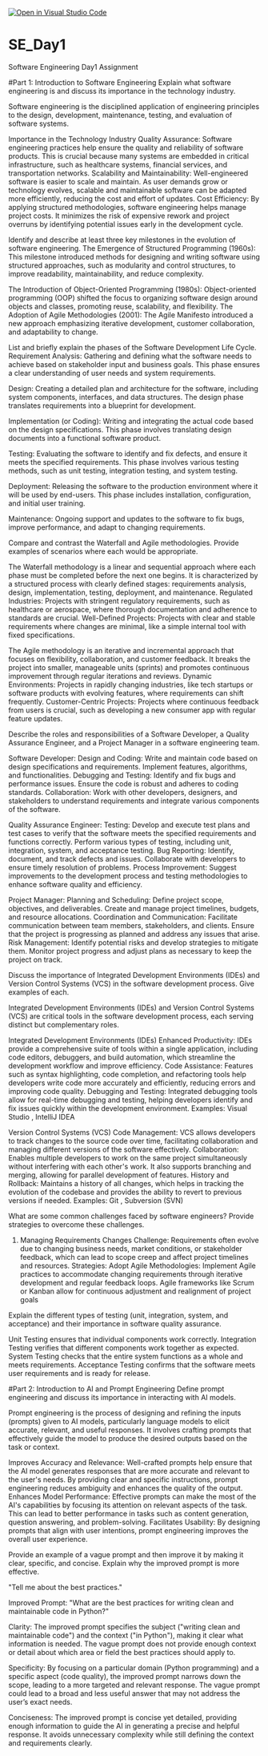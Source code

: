 [![Open in Visual Studio Code](https://classroom.github.com/assets/open-in-vscode-2e0aaae1b6195c2367325f4f02e2d04e9abb55f0b24a779b69b11b9e10269abc.svg)](https://classroom.github.com/online_ide?assignment_repo_id=15584478&assignment_repo_type=AssignmentRepo)
# SE_Day1
Software Engineering Day1 Assignment


#Part 1: Introduction to Software Engineering
Explain what software engineering is and discuss its importance in the technology industry.

Software engineering is the disciplined application of engineering principles to the design, development, maintenance, testing, and evaluation of software systems.

Importance in the Technology Industry
Quality Assurance: Software engineering practices help ensure the quality and reliability of software products. This is crucial because many systems are embedded in critical infrastructure, such as healthcare systems, financial services, and transportation networks.
Scalability and Maintainability: Well-engineered software is easier to scale and maintain. As user demands grow or technology evolves, scalable and maintainable software can be adapted more efficiently, reducing the cost and effort of updates.
Cost Efficiency: By applying structured methodologies, software engineering helps manage project costs. It minimizes the risk of expensive rework and project overruns by identifying potential issues early in the development cycle.

Identify and describe at least three key milestones in the evolution of software engineering.
The Emergence of Structured Programming (1960s): This milestone introduced methods for designing and writing software using structured approaches, such as modularity and control structures, to improve readability, maintainability, and reduce complexity. 

The Introduction of Object-Oriented Programming (1980s): Object-oriented programming (OOP) shifted the focus to organizing software design around objects and classes, promoting reuse, scalability, and flexibility.
The Adoption of Agile Methodologies (2001): The Agile Manifesto introduced a new approach emphasizing iterative development, customer collaboration, and adaptability to change. 

List and briefly explain the phases of the Software Development Life Cycle.
Requirement Analysis: Gathering and defining what the software needs to achieve based on stakeholder input and business goals. This phase ensures a clear understanding of user needs and system requirements.

Design: Creating a detailed plan and architecture for the software, including system components, interfaces, and data structures. The design phase translates requirements into a blueprint for development.

Implementation (or Coding): Writing and integrating the actual code based on the design specifications. This phase involves translating design documents into a functional software product.

Testing: Evaluating the software to identify and fix defects, and ensure it meets the specified requirements. This phase involves various testing methods, such as unit testing, integration testing, and system testing.

Deployment: Releasing the software to the production environment where it will be used by end-users. This phase includes installation, configuration, and initial user training.

Maintenance: Ongoing support and updates to the software to fix bugs, improve performance, and adapt to changing requirements. 

Compare and contrast the Waterfall and Agile methodologies. Provide examples of scenarios where each would be appropriate.


The Waterfall methodology is a linear and sequential approach where each phase must be completed before the next one begins. It is characterized by a structured process with clearly defined stages: requirements analysis, design, implementation, testing, deployment, and maintenance.
Regulated Industries: Projects with stringent regulatory requirements, such as healthcare or aerospace, where thorough documentation and adherence to standards are crucial.
Well-Defined Projects: Projects with clear and stable requirements where changes are minimal, like a simple internal tool with fixed specifications.

The Agile methodology is an iterative and incremental approach that focuses on flexibility, collaboration, and customer feedback. It breaks the project into smaller, manageable units (sprints) and promotes continuous improvement through regular iterations and reviews.
Dynamic Environments: Projects in rapidly changing industries, like tech startups or software products with evolving features, where requirements can shift frequently.
Customer-Centric Projects: Projects where continuous feedback from users is crucial, such as developing a new consumer app with regular feature updates.


Describe the roles and responsibilities of a Software Developer, a Quality Assurance Engineer, and a Project Manager in a software engineering team.

Software Developer:
Design and Coding: Write and maintain code based on design specifications and requirements. Implement features, algorithms, and functionalities.
Debugging and Testing: Identify and fix bugs and performance issues. Ensure the code is robust and adheres to coding standards.
Collaboration: Work with other developers, designers, and stakeholders to understand requirements and integrate various components of the software.

Quality Assurance Engineer:
Testing: Develop and execute test plans and test cases to verify that the software meets the specified requirements and functions correctly. Perform various types of testing, including unit, integration, system, and acceptance testing.
Bug Reporting: Identify, document, and track defects and issues. Collaborate with developers to ensure timely resolution of problems.
Process Improvement: Suggest improvements to the development process and testing methodologies to enhance software quality and efficiency.

Project Manager:
Planning and Scheduling: Define project scope, objectives, and deliverables. Create and manage project timelines, budgets, and resource allocations.
Coordination and Communication: Facilitate communication between team members, stakeholders, and clients. Ensure that the project is progressing as planned and address any issues that arise.
Risk Management: Identify potential risks and develop strategies to mitigate them. Monitor project progress and adjust plans as necessary to keep the project on track.

Discuss the importance of Integrated Development Environments (IDEs) and Version Control Systems (VCS) in the software development process. Give examples of each.

Integrated Development Environments (IDEs) and Version Control Systems (VCS) are critical tools in the software development process, each serving distinct but complementary roles.

Integrated Development Environments (IDEs)
Enhanced Productivity: IDEs provide a comprehensive suite of tools within a single application, including code editors, debuggers, and build automation, which streamline the development workflow and improve efficiency.
Code Assistance: Features such as syntax highlighting, code completion, and refactoring tools help developers write code more accurately and efficiently, reducing errors and improving code quality.
Debugging and Testing: Integrated debugging tools allow for real-time debugging and testing, helping developers identify and fix issues quickly within the development environment.
Examples:
Visual Studio , IntelliJ IDEA

Version Control Systems (VCS)
Code Management: VCS allows developers to track changes to the source code over time, facilitating collaboration and managing different versions of the software effectively.
Collaboration: Enables multiple developers to work on the same project simultaneously without interfering with each other's work. It also supports branching and merging, allowing for parallel development of features.
History and Rollback: Maintains a history of all changes, which helps in tracking the evolution of the codebase and provides the ability to revert to previous versions if needed.
Examples:
Git , Subversion (SVN)

What are some common challenges faced by software engineers? Provide strategies to overcome these challenges.

1. Managing Requirements Changes
Challenge: Requirements often evolve due to changing business needs, market conditions, or stakeholder feedback, which can lead to scope creep and affect project timelines and resources.
Strategies:
Adopt Agile Methodologies: Implement Agile practices to accommodate changing requirements through iterative development and regular feedback loops. Agile frameworks like Scrum or Kanban allow for continuous adjustment and realignment of project goals

Explain the different types of testing (unit, integration, system, and acceptance) and their importance in software quality assurance.

Unit Testing ensures that individual components work correctly.
Integration Testing verifies that different components work together as expected.
System Testing checks that the entire system functions as a whole and meets requirements.
Acceptance Testing confirms that the software meets user requirements and is ready for release.


#Part 2: Introduction to AI and Prompt Engineering
Define prompt engineering and discuss its importance in interacting with AI models.

Prompt engineering is the process of designing and refining the inputs (prompts) given to AI models, particularly language models  to elicit accurate, relevant, and useful responses. It involves crafting prompts that effectively guide the model to produce the desired outputs based on the task or context.

Improves Accuracy and Relevance: Well-crafted prompts help ensure that the AI model generates responses that are more accurate and relevant to the user's needs. By providing clear and specific instructions, prompt engineering reduces ambiguity and enhances the quality of the output.
Enhances Model Performance: Effective prompts can make the most of the AI's capabilities by focusing its attention on relevant aspects of the task. This can lead to better performance in tasks such as content generation, question answering, and problem-solving.
Facilitates Usability: By designing prompts that align with user intentions, prompt engineering improves the overall user experience. 

Provide an example of a vague prompt and then improve it by making it clear, specific, and concise. Explain why the improved prompt is more effective.


"Tell me about the best practices."

Improved Prompt:
"What are the best practices for writing clean and maintainable code in Python?"

Clarity: The improved prompt specifies the subject ("writing clean and maintainable code") and the context ("in Python"), making it clear what information is needed. The vague prompt does not provide enough context or detail about which area or field the best practices should apply to.

Specificity: By focusing on a particular domain (Python programming) and a specific aspect (code quality), the improved prompt narrows down the scope, leading to a more targeted and relevant response. The vague prompt could lead to a broad and less useful answer that may not address the user’s exact needs.

Conciseness: The improved prompt is concise yet detailed, providing enough information to guide the AI in generating a precise and helpful response. It avoids unnecessary complexity while still defining the context and requirements clearly.
